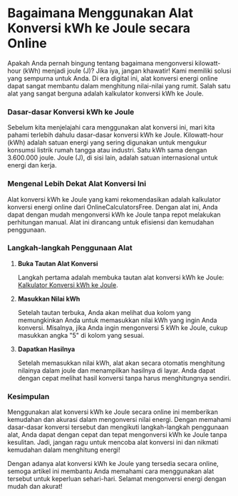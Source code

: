 Bagaimana Menggunakan Alat Konversi kWh ke Joule secara Online
==============================================================

Apakah Anda pernah bingung tentang bagaimana mengonversi kilowatt-hour (kWh) menjadi joule (J)? Jika iya, jangan khawatir! Kami memiliki solusi yang sempurna untuk Anda. Di era digital ini, alat konversi energi online dapat sangat membantu dalam menghitung nilai-nilai yang rumit. Salah satu alat yang sangat berguna adalah kalkulator konversi kWh ke Joule.

### Dasar-dasar Konversi kWh ke Joule

Sebelum kita menjelajahi cara menggunakan alat konversi ini, mari kita pahami terlebih dahulu dasar-dasar konversi kWh ke Joule. Kilowatt-hour (kWh) adalah satuan energi yang sering digunakan untuk mengukur konsumsi listrik rumah tangga atau industri. Satu kWh sama dengan 3.600.000 joule. Joule (J), di sisi lain, adalah satuan internasional untuk energi dan kerja.

### Mengenal Lebih Dekat Alat Konversi Ini

Alat konversi kWh ke Joule yang kami rekomendasikan adalah kalkulator konversi energi online dari OnlineCalculatorsFree. Dengan alat ini, Anda dapat dengan mudah mengonversi kWh ke Joule tanpa repot melakukan perhitungan manual. Alat ini dirancang untuk efisiensi dan kemudahan penggunaan.

### Langkah-langkah Penggunaan Alat

1. **Buka Tautan Alat Konversi**
    
    Langkah pertama adalah membuka tautan alat konversi kWh ke Joule: [Kalkulator Konversi kWh ke Joule](https://www.onlinecalculatorsfree.com/id/convert/kilowatt-hour-to-joules.html).
2. **Masukkan Nilai kWh**
    
    Setelah tautan terbuka, Anda akan melihat dua kolom yang memungkinkan Anda untuk memasukkan nilai kWh yang ingin Anda konversi. Misalnya, jika Anda ingin mengonversi 5 kWh ke Joule, cukup masukkan angka "5" di kolom yang sesuai.
3. **Dapatkan Hasilnya**
    
    Setelah memasukkan nilai kWh, alat akan secara otomatis menghitung nilainya dalam joule dan menampilkan hasilnya di layar. Anda dapat dengan cepat melihat hasil konversi tanpa harus menghitungnya sendiri.

### Kesimpulan

Menggunakan alat konversi kWh ke Joule secara online ini memberikan kemudahan dan akurasi dalam mengonversi nilai energi. Dengan memahami dasar-dasar konversi tersebut dan mengikuti langkah-langkah penggunaan alat, Anda dapat dengan cepat dan tepat mengonversi kWh ke Joule tanpa kesulitan. Jadi, jangan ragu untuk mencoba alat konversi ini dan nikmati kemudahan dalam menghitung energi!

Dengan adanya alat konversi kWh ke Joule yang tersedia secara online, semoga artikel ini membantu Anda memahami cara menggunakan alat tersebut untuk keperluan sehari-hari. Selamat mengonversi energi dengan mudah dan akurat!